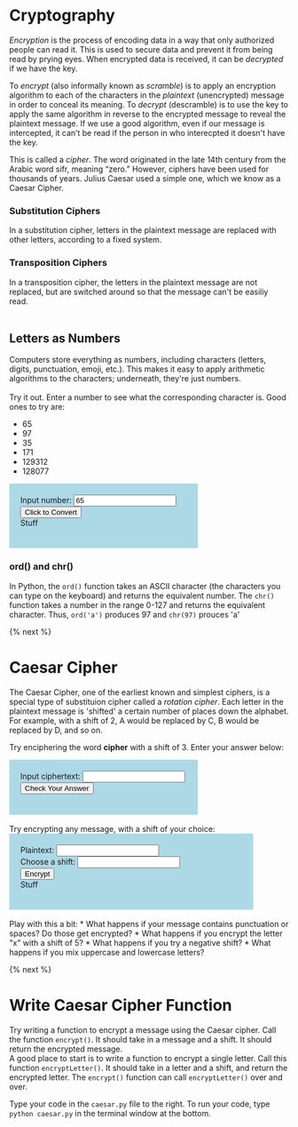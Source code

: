 # Cryptography
*Encryption* is the process of encoding data in a way that only authorized people can read it. This is used to secure data and prevent it from being read by prying eyes. When encrypted data is received, it can be *decrypted* if we have the key.

To *encrypt* (also informally known as *scramble*) is to apply an encryption algorithm to each of the characters in the *plaintext* (unencrypted) message in order to conceal its meaning. To *decrypt* (descramble) is to use the key to apply the same algorithm in reverse to the encrypted message to reveal the plaintext message. If we use a good algorithm, even if our message is intercepted, it can’t be read if the person in who interecpted it doesn't have the key.

This is called a *cipher*. The word originated in the late 14th century from the Arabic word sifr, meaning “zero.”  However, ciphers have been used for thousands of years. Julius Caesar used a simple one, which we know as a Caesar Cipher.

### Substitution Ciphers
In a substitution cipher, letters in the plaintext message are replaced with other letters, according to a fixed system.

### Transposition Ciphers
In a transposition cipher, the letters in the plaintext message are not replaced, but are switched around so that the message can't be easiliy read.
<br><br>

## Letters as Numbers
Computers store everything as numbers, including characters (letters, digits, punctuation, emoji, etc.). This makes it easy to apply arithmetic algorithms to the characters; underneath, they're just numbers.
<br><br>
Try it out. Enter a number to see what the corresponding character is. Good ones to try are:
* 65
* 97
* 35
* 171
* 129312
* 128077

<div style="background-color:lightblue; padding:20px; width:300px;">
	Input number: 
	<input id="ordNumberInput" type="number" min="0" value="65"><br>
	<input type="button" value="Click to Convert" onclick="convertToEmoji();">
	<div id="emojiOutput" style="width:100px;">Stuff</div>
<br></div>

<script>
	function convertToEmoji(){
		var num = document.getElementById("ordNumberInput").value;
		var emoji = String.fromCharCode(num);
		emoji = '&#x'+num
		document.getElementById('emojiOutput').innerText = String.fromCodePoint(num);;
	}
</script>

### ord() and chr()
In Python, the `ord()` function takes an ASCII character (the characters you can type on the keyboard) and returns the equivalent number.  The `chr()` function takes a number in the range 0-127 and returns the equivalent character.
Thus, `ord('a')` produces 97
and `chr(97)` prouces 'a'

{% next %}

# Caesar Cipher
The Caesar Cipher, one of the earliest known and simplest ciphers, is a special type of substituion cipher called a *rotation cipher*. Each letter in the plaintext message is 'shifted' a certain number of places down the alphabet. For example, with a shift of 2, A would be replaced by C, B would be replaced by D, and so on.

Try enciphering the word **cipher** with a shift of 3. 
Enter your answer below:

<div style="background-color:lightblue; padding:20px; width:300px;">
	Input ciphertext: 
	<input id="textInput1" type="text"><br>
	<input type="button" value="Check Your Answer" onclick="checkAnswer();">
	<div id="output1" style="width:200px;"> </div>
<br></div>

<script>
	function checkAnswer(){
		var txt = document.getElementById("textInput1").value;
		if (txt == 'flskhu'){
		  document.getElementById('output1').innerText = 'Correct!';
	  } else {
      document.getElementById('output1').innerText = 'Incorrect. Try Again';
    }
  }
</script>
<br>
Try encrypting any message, with a shift of your choice:

<div style="background-color:lightblue; padding:20px; width:400px;">
	Plaintext: 
	<input id="textInput2" type="text"><br>
	Choose a shift:
	<input id="shiftInput" type="number" width="20"><br>
	<input type="button" value="Encrypt" onclick="encipherCaesar();">
	<div id="output2" style="width:200px;">Stuff </div>
<br></div>

<script>
    function encipherCaesar(){
      console.log('encipherCaesar called')
      var plaintext = document.getElementById("textInput2").value;
      var shift = document.getElementbyId("shiftInput").value % 26;
      var ciphertext = "";
      document.getElementById('output2').innerText = "encrypting...";
      for (var i=0; i<plaintext.length; i++){
        var chr = plaintext[i];
	var ordNum = 0;
	if (chr >= 'a' && chr <= 'z'){
	  ordNum = chr.charCodeAt(0) + shift;
          if (ordNum > 'z'.charCodeAt(0)){
	    ordNum = ordNum - 26;
          } else if (ordNum < 'a'.charCodeAt(0)){
	     ordNum = ordNum + 26;
          }
	} else if (chr >= 'A' && chr <= 'Z'){
	  ordNum = plaintext.charCodeAt(0) + shift;
          if (ordNum > 'Z'.charCodeAt(0)){
	    ordNum = ordNum - 26;
          } else if (ordNum < 'A'.charCodeAt(0)){
	    ordNum = ordNum + 26;
          }
	} else {
	  ordNum = plaintext.charCodeAt(0);
	}
        ciphertext += String.fromCharCode(ordNum);
      }		
      document.getElementById('output2').innerText = 'hello';
    }
  
</script>
<br>
Play with this a bit:
* What happens if your message contains punctuation or spaces? Do those get encrypted? 
* What happens if you encrypt the letter "x" with a shift of 5? 
* What happens if you try a negative shift? 
* What happens if you mix uppercase and lowercase letters?

{% next %}
# Write Caesar Cipher Function
Try writing a function to encrypt a message using the Caesar cipher.
Call the function `encrypt()`. It should take in a message and a shift. It should return the encrypted message.
<br>
A good place to start is to write a function to encrypt a single letter. Call this function `encryptLetter()`. It should take in a letter and a shift, and return the encrypted letter. The `encrypt()` function can call `encryptLetter()` over and over.
  
  
Type your code in the `caesar.py` file to the right. To run your code, type `python caesar.py` in the terminal window at the bottom.
